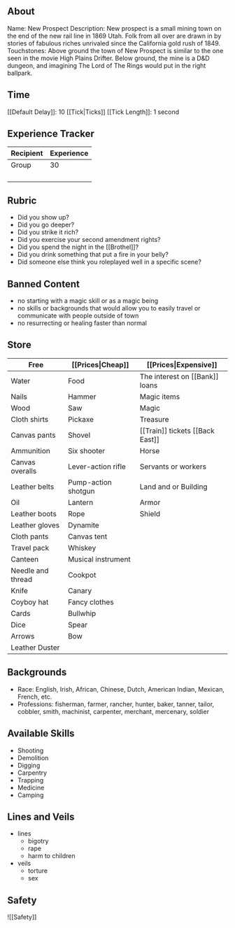 ## About
Name: New Prospect
Description: New prospect is a small mining town on the end of the new rail line in 1869 Utah. Folk from all over are drawn in by stories of fabulous riches unrivaled since the California gold rush of 1849.
Touchstones: Above ground the town of New Prospect is similar to the one seen in the movie High Plains Drifter. Below ground, the mine is a D&D dungeon, and imagining The Lord of The Rings would put in the right ballpark.
## Time
[[Default Delay]]: 10 [[Tick|Ticks]]
[[Tick Length]]: 1 second
## Experience Tracker
| Recipient | Experience |
| --------- | ---------- |
| Group     | 30         |
|           |            |
|           |            |
|           |            |
|           |            |
## Rubric
- Did you show up?
- Did you go deeper?
- Did you strike it rich?
- Did you exercise your second amendment rights?
- Did you spend the night in the [[Brothel]]?
- Did you drink something that put a fire in your belly?
- Did someone else think you roleplayed well in a specific scene?
## Banned Content
- no starting with a magic skill or as a magic being
- no skills or backgrounds that would allow you to easily travel or communicate with people outside of town
- no resurrecting or healing faster than normal
## Store
| Free              | [[Prices\|Cheap]]   | [[Prices\|Expensive]]           |
| ----------------- | ------------------- | ------------------------------- |
| Water             | Food                | The interest on [[Bank]] loans  |
| Nails             | Hammer              | Magic items                     |
| Wood              | Saw                 | Magic                           |
| Cloth shirts      | Pickaxe             | Treasure                        |
| Canvas pants      | Shovel              | [[Train]] tickets [[Back East]] |
| Ammunition        | Six shooter         | Horse                           |
| Canvas overalls   | Lever-action rifle  | Servants or workers             |
| Leather belts     | Pump-action shotgun | Land and or Building            |
| Oil               | Lantern             | Armor                           |
| Leather boots     | Rope                | Shield                          |
| Leather gloves    | Dynamite            |                                 |
| Cloth pants       | Canvas tent         |                                 |
| Travel pack       | Whiskey             |                                 |
| Canteen           | Musical instrument  |                                 |
| Needle and thread | Cookpot             |                                 |
| Knife             | Canary              |                                 |
| Coyboy hat        | Fancy clothes       |                                 |
| Cards             | Bullwhip            |                                 |
| Dice              | Spear               |                                 |
| Arrows            | Bow                 |                                 |
| Leather Duster    |                     |                                 |
## Backgrounds
- Race: English, Irish, African, Chinese, Dutch, American Indian, Mexican, French, etc.
- Professions: fisherman, farmer, rancher, hunter, baker, tanner, tailor, cobbler, smith, machinist, carpenter, merchant, mercenary, soldier
## Available Skills
- Shooting
- Demolition
- Digging
- Carpentry
- Trapping
- Medicine
- Camping
## Lines and Veils
- lines
	- bigotry
	- rape
	- harm to children
- veils
	- torture
	- sex
## Safety
![[Safety]]